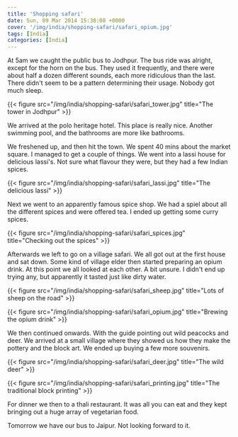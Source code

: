 ```yaml
---
title: 'Shopping safari'
date: Sun, 09 Mar 2014 15:38:08 +0000
cover: '/img/india/shopping-safari/safari_opium.jpg'
tags: [India]
categories: [India]
---
```


At 5am we caught the public bus to Jodhpur. The bus ride was alright, except for the horn on the bus. They used it frequently, and there were about half a dozen different sounds, each more ridiculous than the last. There didn't seem to be a pattern determining their usage. Nobody got much sleep.

{{< figure src="/img/india/shopping-safari/safari_tower.jpg" title="The tower in Jodhpur" >}}

We arrived at the polo heritage hotel. This place is really nice. Another swimming pool, and the bathrooms are more like bathrooms.

We freshened up, and then hit the town. We spent 40 mins about the market square. I managed to get a couple of things. We went into a lassi house for delicious lassi's. Not sure what flavour they were, but they had a few Indian spices.

{{< figure src="/img/india/shopping-safari/safari_lassi.jpg" title="The delicious lassi" >}}

Next we went to an apparently famous spice shop. We had a spiel about all the different spices and were offered tea. I ended up getting some curry spices.

{{< figure src="/img/india/shopping-safari/safari_spices.jpg" title="Checking out the spices" >}}

Afterwards we left to go on a village safari. We all got out at the first house and sat down. Some kind of village elder then started preparing an opium drink. At this point we all looked at each other. A bit unsure. I didn't end up trying any, but apparently it tasted just like dirty water.

{{< figure src="/img/india/shopping-safari/safari_sheep.jpg" title="Lots of sheep on the road" >}}

{{< figure src="/img/india/shopping-safari/safari_opium.jpg" title="Brewing the opium drink" >}}

We then continued onwards. With the guide pointing out wild peacocks and deer. We arrived at a small village where they showed us how they make the pottery and the block art. We ended up buying a few more souvenirs.

{{< figure src="/img/india/shopping-safari/safari_deer.jpg" title="The wild deer" >}}

{{< figure src="/img/india/shopping-safari/safari_printing.jpg" title="The traditional block printing" >}}

For dinner we then to a thali restaurant. It was all you can eat and they kept bringing out a huge array of vegetarian food.

Tomorrow we have our bus to Jaipur. Not looking forward to it.

